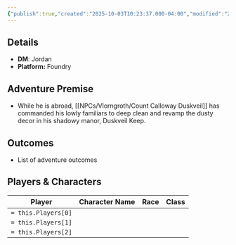 ```yaml
---
{"publish":true,"created":"2025-10-03T10:23:37.000-04:00","modified":"2025-10-03T10:31:23.629-04:00","published":"2025-10-03T10:31:23.629-04:00","cssclasses":"","DM":"Jordan","Players":null,"Platform":"Foundry"}
---
```


## Details
- **DM**: Jordan
- **Platform:** Foundry

## Adventure Premise
- While he is abroad, [[NPCs/Vlorngroth/Count Calloway Duskveil]] has commanded his lowly familiars to deep clean and revamp the dusty decor in his shadowy manor, Duskveil Keep.

## Outcomes
- List of adventure outcomes

## Players & Characters
| Player              | Character Name | Race | Class |
| ------------------- | -------------- | ---- | ----- |
| `= this.Players[0]` |                |      |       |
| `= this.Players[1]` |                |      |       |
| `= this.Players[2]` |                |      |       |

